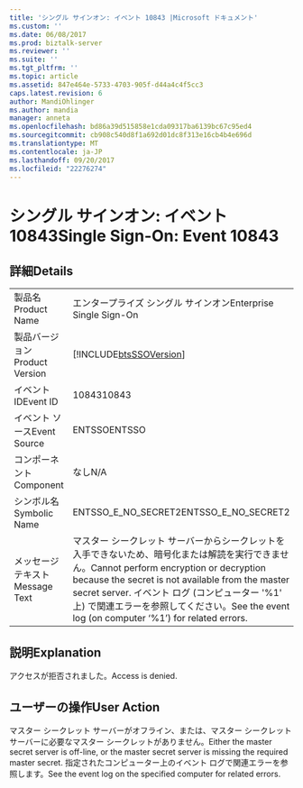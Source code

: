 ```yaml
---
title: 'シングル サインオン: イベント 10843 |Microsoft ドキュメント'
ms.custom: ''
ms.date: 06/08/2017
ms.prod: biztalk-server
ms.reviewer: ''
ms.suite: ''
ms.tgt_pltfrm: ''
ms.topic: article
ms.assetid: 847e464e-5733-4703-905f-d44a4c4f5cc3
caps.latest.revision: 6
author: MandiOhlinger
ms.author: mandia
manager: anneta
ms.openlocfilehash: bd86a39d515858e1cda09317ba6139bc67c95ed4
ms.sourcegitcommit: cb908c540d8f1a692d01dc8f313e16cb4b4e696d
ms.translationtype: MT
ms.contentlocale: ja-JP
ms.lasthandoff: 09/20/2017
ms.locfileid: "22276274"
---
```

# <a name="single-sign-on-event-10843"></a><span data-ttu-id="bfc0b-102">シングル サインオン: イベント 10843</span><span class="sxs-lookup"><span data-stu-id="bfc0b-102">Single Sign-On: Event 10843</span></span>
## <a name="details"></a><span data-ttu-id="bfc0b-103">詳細</span><span class="sxs-lookup"><span data-stu-id="bfc0b-103">Details</span></span>  
  
|||  
|-|-|  
|<span data-ttu-id="bfc0b-104">製品名</span><span class="sxs-lookup"><span data-stu-id="bfc0b-104">Product Name</span></span>|<span data-ttu-id="bfc0b-105">エンタープライズ シングル サインオン</span><span class="sxs-lookup"><span data-stu-id="bfc0b-105">Enterprise Single Sign-On</span></span>|  
|<span data-ttu-id="bfc0b-106">製品バージョン</span><span class="sxs-lookup"><span data-stu-id="bfc0b-106">Product Version</span></span>|[!INCLUDE[btsSSOVersion](../includes/btsssoversion-md.md)]|  
|<span data-ttu-id="bfc0b-107">イベント ID</span><span class="sxs-lookup"><span data-stu-id="bfc0b-107">Event ID</span></span>|<span data-ttu-id="bfc0b-108">10843</span><span class="sxs-lookup"><span data-stu-id="bfc0b-108">10843</span></span>|  
|<span data-ttu-id="bfc0b-109">イベント ソース</span><span class="sxs-lookup"><span data-stu-id="bfc0b-109">Event Source</span></span>|<span data-ttu-id="bfc0b-110">ENTSSO</span><span class="sxs-lookup"><span data-stu-id="bfc0b-110">ENTSSO</span></span>|  
|<span data-ttu-id="bfc0b-111">コンポーネント</span><span class="sxs-lookup"><span data-stu-id="bfc0b-111">Component</span></span>|<span data-ttu-id="bfc0b-112">なし</span><span class="sxs-lookup"><span data-stu-id="bfc0b-112">N/A</span></span>|  
|<span data-ttu-id="bfc0b-113">シンボル名</span><span class="sxs-lookup"><span data-stu-id="bfc0b-113">Symbolic Name</span></span>|<span data-ttu-id="bfc0b-114">ENTSSO_E_NO_SECRET2</span><span class="sxs-lookup"><span data-stu-id="bfc0b-114">ENTSSO_E_NO_SECRET2</span></span>|  
|<span data-ttu-id="bfc0b-115">メッセージ テキスト</span><span class="sxs-lookup"><span data-stu-id="bfc0b-115">Message Text</span></span>|<span data-ttu-id="bfc0b-116">マスター シークレット サーバーからシークレットを入手できないため、暗号化または解読を実行できません。</span><span class="sxs-lookup"><span data-stu-id="bfc0b-116">Cannot perform encryption or decryption because the secret is not available from the master secret server.</span></span> <span data-ttu-id="bfc0b-117">イベント ログ (コンピューター '%1' 上) で関連エラーを参照してください。</span><span class="sxs-lookup"><span data-stu-id="bfc0b-117">See the event log (on computer ‘%1’) for related errors.</span></span>|  
  
## <a name="explanation"></a><span data-ttu-id="bfc0b-118">説明</span><span class="sxs-lookup"><span data-stu-id="bfc0b-118">Explanation</span></span>  
 <span data-ttu-id="bfc0b-119">アクセスが拒否されました。</span><span class="sxs-lookup"><span data-stu-id="bfc0b-119">Access is denied.</span></span>  
  
## <a name="user-action"></a><span data-ttu-id="bfc0b-120">ユーザーの操作</span><span class="sxs-lookup"><span data-stu-id="bfc0b-120">User Action</span></span>  
 <span data-ttu-id="bfc0b-121">マスター シークレット サーバーがオフライン、または、マスター シークレット サーバーに必要なマスター シークレットがありません。</span><span class="sxs-lookup"><span data-stu-id="bfc0b-121">Either the master secret server is off-line, or the master secret server is missing the required master secret.</span></span> <span data-ttu-id="bfc0b-122">指定されたコンピューター上のイベント ログで関連エラーを参照します。</span><span class="sxs-lookup"><span data-stu-id="bfc0b-122">See the event log on the specified computer for related errors.</span></span>
